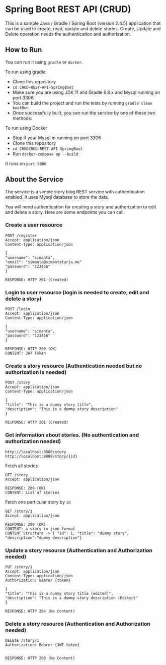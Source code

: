 # Spring Boot REST API (CRUD)

This is a sample Java / Gradle / Spring Boot (version 2.4.5) application that can be used to create, read, update and delete stories. Create, Update and Delete operation needs the authentication and authorization.

## How to Run
You can run it using `gradle` or `docker`.

To run using gradle:
* Clone this repository
* `cd CRUD-REST-API-SpringBoot`
* Make sure you are using JDK 11 and Gradle 6.8.x and Mysql running on port 3306
* You can build the project and run the tests by running ```gradle clean bootRun```
* Once successfully built, you can run the service by one of these two methods:

To run using Docker
* Stop if your Mysql in running on port 3306
* Clone this repository
* `cd CRUDCRUD-REST-API-SpringBoot`
* Run `docker-compose up --build`

It runs on `port 8080`

## About the Service

The service is a simple story blog REST service with authentication enabled. It uses Mysql database to store the data.

You will need authentication for creating a story and authorization to edit and delete a story.
Here are some endpoints you can call:

### Create a user resource

```
POST /register
Accept: application/json
Content-Type: application/json

{
"username": "simanta",
"email": "simanta@simantaturja.me"
"password": "123456"
}

RESPONSE: HTTP 201 (Created)
```

### Login to user resource (login is needed to create, edit and delete a story)

```
POST /login
Accept: application/json
Content-Type: application/json

{
"username": "simanta",
"password": "123456"
}

RESPONSE: HTTP 200 (OK)
CONTENT: JWT Token
```


### Create a story resource (Authentication needed but no authorization is needed)

```
POST /story
Accept: application/json
Content-Type: application/json

{
"title": "This is a dummy story title",
"description": "This is a dummy story description"
}

RESPONSE: HTTP 201 (Created)
```

### Get information about stories. (No authentication and authorization needed)

```
http://localhost:8080/story
http://localhost:8080/story/{id}

```
Fetch all stories
```
GET /story
Accept: application/json

RESPONSE: 200 (OK)
CONTENT: List of stories
```

Fetch one particular story by `id`
```
GET /story/1
Accept: application/json

RESPONSE: 200 (OK)
CONTENT: a story in json format
CONTENT Structure -> { "id": 1, "title": "dummy story", "description":"dummy description"} 
```


### Update a story resource (Authentication and Authorization needed)

```
PUT /story/1
Accept: application/json
Content-Type: application/json
Authorization: Bearer {token}

{
"title": "This is a dummy story title (edited)",
"description": "This is a dummy story description (Edited)"
}

RESPONSE: HTTP 204 (No Content)
```


### Delete a story resource (Authentication and Authorization needed)

```
DELETE /story/1
Authorization: Bearer {JWT token}


RESPONSE: HTTP 200 (No Content)
```
